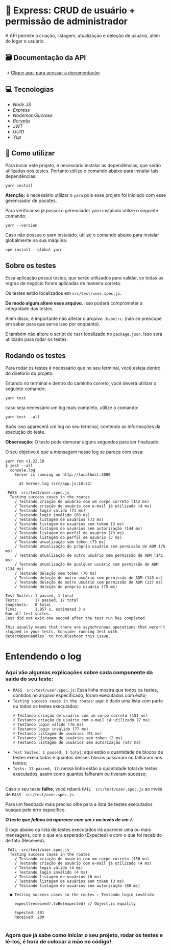 # 👥 Express: CRUD de usuário + permissão de administrador

A API permite a criação, listagem, atualização e deleção de usuário, além de logar o usuário.

## 🗃 Documentação da API

→ <a name="crud-usuario-doc" href="https://victoriavianx.github.io/crud-usuario-doc/">Clique aqui para acessar a documentação</a>

## 💻 Tecnologias

- _Node.JS_
- _Express_
- _Nodemon/Sucrase_
- _Bcryptjs_
- _JWT_
- _UUID_
- _Yup_

## 🧐 Como utilizar

Para inciar este projeto, é necessário instalar as dependências, que serão utilizadas nos testes. Portanto utilize o comando abaixo para instalar tais dependências:

````
yarn install
````


**Atenção:** é necessário utilizar o `yarn` pois esse projeto foi iniciado com esse gerenciador de pacotes.

Para verificar se já possui o gerenciador yarn instalado utilize o seguinte comando:

````
yarn --version
````

Caso não possua o yarn instalado, utilize o comando abaixo para instalar globalmente na sua máquina:

````
npm install --global yarn
````
## **Sobre os testes**

Essa aplicação possui testes, que serão utilizados para validar, se todas as regras de negócio foram aplicadas de maneira correta.

Os testes estão localizados em `src/test/user.spec.js`. 

**De modo algum altere esse arquivo.** Isso poderá comprometer a integridade dos testes.

Além disso, é importante não alterar o arquivo `.babelrc`. (não se preocupe em saber para que serve isso por enquanto).

E também não altere o script de `test` localizado no `package.json`. Isso será utilizado para rodar os testes.


## **Rodando os testes** 

Para rodar os testes é necessário que no seu terminal, você esteja dentro do diretório do projeto.

Estando no terminal e dentro do caminho correto, você deverá utilizar o seguinte comando:

````
yarn test
````
caso seja necessário um log mais completo, utilize o comando:
````
yarn test --all
````
Após isso aparecerá um log no seu terminal, contendo as informações da execução do teste.

**Observação:** O teste pode demorar alguns segundos para ser finalizado.

O seu objetivo é que a mensagem nesse log se pareça com essa:
`````
yarn run v1.22.18
$ jest --all
  console.log
    Server is running on http://localhost:3000

      at Server.log (src/app.js:10:32)

 PASS  src/test/user.spec.js
  Testing success cases in the routes
    √ Testando criação de usuário com um corpo correto (142 ms)                                                                                                    
    √ Testando criação de usuário com e-mail já utilizado (4 ms)                                                                                                   
    √ Testando login válido (71 ms)                                                                                                                                
    √ Testando login inválido (68 ms)                                                                                                                              
    √ Testando listagem de usuários (73 ms)                                                                                                                        
    √ Testando listagem de usuários sem token (3 ms)                                                                                                               
    √ Testando listagem de usuários sem autorização (144 ms)                                                                                                       
    √ Testando listagem do perfil de usuário (73 ms)                                                                                                               
    √ Testando listagem do perfil de usuário (3 ms)                                                                                                                
    √ Testando atualização sem token (73 ms)                                                                                                                       
    √ Testando atualização do próprio usuário sem permissão de ADM (75 ms)                                                                                         
    √ Testando atualização de outro usuário sem permissão de ADM (141 ms)                                                                                          
    √ Testando atualização de qualquer usuário com permissão de ADM (134 ms)                                                                                       
    √ Testando deleção sem token (70 ms)                                                                                                                           
    √ Testando deleção de outro usuário sem permissão de ADM (143 ms)                                                                                              
    √ Testando deleção de outro usuário com permissão de ADM (137 ms)                                                                                              
    √ Testando deleção do próprio usuário (75 ms)                                                                                                                  
                                                                                                                                                                   
Test Suites: 1 passed, 1 total                                                                                                                                     
Tests:       17 passed, 17 total                                                                                                                                   
Snapshots:   0 total
Time:        1.957 s, estimated 3 s
Ran all test suites.
Jest did not exit one second after the test run has completed.

This usually means that there are asynchronous operations that weren't stopped in your tests. Consider running Jest with `--detectOpenHandles` to troubleshoot this issue.
`````
# **Entendendo o log**

### Aqui vão algumas explicações sobre cada componente da saída do seu teste:
- `PASS  src/test/user.spec.js`: Essa linha mostra que todos os testes, contidos no arquivo especificado, foram executados com êxito;
- `Testing success cases in the routes`: aqui é dado uma lista com parte ou todos os testes executados;
    ````
    √ Testando criação de usuário com um corpo correto (151 ms)                                                                                                    
    √ Testando criação de usuário com e-mail já utilizado (7 ms)                                                                                                   
    √ Testando login válido (76 ms)                                                                                                                                
    √ Testando login inválido (77 ms)                                                                                                                              
    √ Testando listagem de usuários (91 ms)                                                                                                                        
    √ Testando listagem de usuários sem token (2 ms)                                                                                                               
    √ Testando listagem de usuários sem autorização (147 ms)
    ````
- `Test Suites: 1 passed, 1 total`: aqui estão a quantidade de blocos de testes executados e quantos desses blocos passaram ou falharam nos testes;
- `Tests: 17 passed, 17`: nessa linha estão a quantidade total de testes executados, assim como quantos falharam ou tiveram sucesso;
##
Caso o seu teste **falhe**, você reberá `FAIL  src/test/user.spec.js` ao invés de `PASS  src/test/user.spec.js`.

Para um feedback mais preciso olhe para a lista de testes executados busque pelo erro específico.

***O teste que falhou irá aparecer com um `x` ao invés de um `√`.***

E logo abaixo da lista de testes executados irá aparecer uma ou mais mensagens, com o que era esperado (Expected) e com o que foi recebido de fato (Received).

`````
 FAIL  src/test/user.spec.js
  Testing success cases in the routes
    √ Testando criação de usuário com um corpo correto (150 ms)                                                                                                    
    √ Testando criação de usuário com e-mail já utilizado (4 ms)                                                                                                   
    √ Testando login válido (4 ms)                                                                                                                                 
    × Testando login inválido (4 ms)                                                                                                                               
    √ Testando listagem de usuários (6 ms)                                                                                                                         
    √ Testando listagem de usuários sem token (3 ms)                                                                                                               
    √ Testando listagem de usuários sem autorização (80 ms)                                                                                                        
                                                                                                                                                                   
  ● Testing success cases in the routes › Testando login inválido                                                                                                  
                                                                                                                                                                   
    expect(received).toBe(expected) // Object.is equality

    Expected: 401
    Received: 200

`````
#
### Agora que já sabe como iniciar o seu projeto, rodar os testes e lê-los, é hora de colocar a mão no código!
